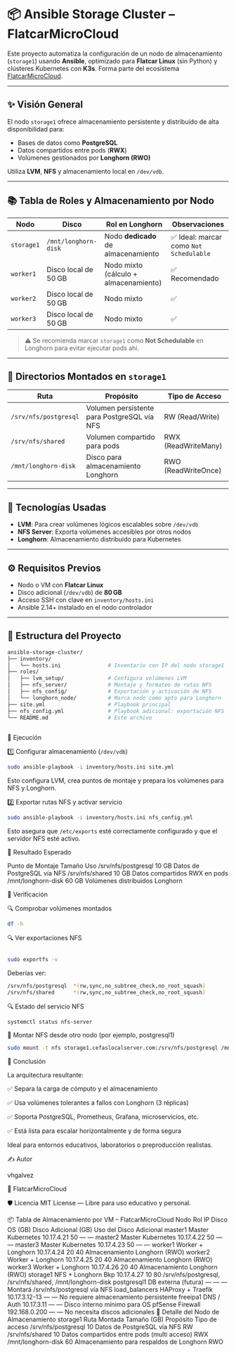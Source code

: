 # 📦 Ansible Storage Cluster – FlatcarMicroCloud

Este proyecto automatiza la configuración de un nodo de almacenamiento (`storage1`) usando **Ansible**, optimizado para **Flatcar Linux** (sin Python) y clústeres Kubernetes con **K3s**. Forma parte del ecosistema [FlatcarMicroCloud](https://github.com/vhgalvez/FlatcarMicroCloud).

---

## ✨ Visión General

El nodo `storage1` ofrece almacenamiento persistente y distribuido de alta disponibilidad para:

- Bases de datos como **PostgreSQL**
- Datos compartidos entre pods (**RWX**)
- Volúmenes gestionados por **Longhorn (RWO)**

Utiliza **LVM**, **NFS** y almacenamiento local en `/dev/vdb`.

---

## 📚 Tabla de Roles y Almacenamiento por Nodo

| Nodo        | Disco                 | Rol en Longhorn                    | Observaciones                            |
|-------------|-----------------------|------------------------------------|------------------------------------------|
| `storage1`  | `/mnt/longhorn-disk`  | Nodo **dedicado** de almacenamiento | ✅ Ideal: marcar como `Not Schedulable` |
| `worker1`   | Disco local de 50 GB   | Nodo mixto (cálculo + almacenamiento) | ✅ Recomendado                         |
| `worker2`   | Disco local de 50 GB   | Nodo mixto                          | ✅                                       |
| `worker3`   | Disco local de 50 GB   | Nodo mixto                          | ✅                                       |

> ⚠️ Se recomienda marcar `storage1` como **Not Schedulable** en Longhorn para evitar ejecutar pods ahí.

---

## 📁 Directorios Montados en `storage1`

| Ruta                    | Propósito                                  | Tipo de Acceso     |
|-------------------------|--------------------------------------------|--------------------|
| `/srv/nfs/postgresql`   | Volumen persistente para PostgreSQL vía NFS | RW (Read/Write)    |
| `/srv/nfs/shared`       | Volumen compartido para pods                | RWX (ReadWriteMany)|
| `/mnt/longhorn-disk`    | Disco para almacenamiento Longhorn          | RWO (ReadWriteOnce)|

---

## 🔧 Tecnologías Usadas

- **LVM**: Para crear volúmenes lógicos escalables sobre `/dev/vdb`
- **NFS Server**: Exporta volúmenes accesibles por otros nodos
- **Longhorn**: Almacenamiento distribuido para Kubernetes

---

## ⚙️ Requisitos Previos

- Nodo o VM con **Flatcar Linux**
- Disco adicional (`/dev/vdb`) de **80 GB**
- Acceso SSH con clave en `inventory/hosts.ini`
- Ansible 2.14+ instalado en el nodo controlador

---

## 📂 Estructura del Proyecto

```bash
ansible-storage-cluster/
├── inventory/
│   └── hosts.ini               # Inventario con IP del nodo storage1
├── roles/
│   ├── lvm_setup/              # Configura volúmenes LVM
│   ├── nfs_server/             # Montaje y formateo de rutas NFS
│   ├── nfs_config/             # Exportación y activación de NFS
│   └── longhorn_node/          # Marca nodo como apto para Longhorn
├── site.yml                    # Playbook principal
├── nfs_config.yml              # Playbook adicional: exportación NFS
└── README.md                   # Este archivo
   
```

🚀 Ejecución

1️⃣ Configurar almacenamiento (`/dev/vdb`)

```bash
sudo ansible-playbook -i inventory/hosts.ini site.yml
```

Esto configura LVM, crea puntos de montaje y prepara los volúmenes para NFS y Longhorn.

2️⃣ Exportar rutas NFS y activar servicio

```bash
sudo ansible-playbook -i inventory/hosts.ini nfs_config.yml
```

Esto asegura que `/etc/exports` esté correctamente configurado y que el servidor NFS esté activo.

📌 Resultado Esperado

Punto de Montaje	Tamaño	Uso
/srv/nfs/postgresql	10 GB	Datos de PostgreSQL vía NFS
/srv/nfs/shared	10 GB	Datos compartidos RWX en pods
/mnt/longhorn-disk	60 GB	Volúmenes distribuidos Longhorn


🧪 Verificación

🔍 Comprobar volúmenes montados
```bash
df -h
```

🔍 Ver exportaciones NFS

```bash

sudo exportfs -v
```

Deberías ver:

```bash
/srv/nfs/postgresql  *(rw,sync,no_subtree_check,no_root_squash)
/srv/nfs/shared      *(rw,sync,no_subtree_check,no_root_squash)
```

🔍 Estado del servicio NFS

```bash
systemctl status nfs-server
```

🧷 Montar NFS desde otro nodo (por ejemplo, postgresql1)

```bash
sudo mount -t nfs storage1.cefaslocalserver.com:/srv/nfs/postgresql /mnt
```

🌟 Conclusión

La arquitectura resultante:

✅ Separa la carga de cómputo y el almacenamiento

✅ Usa volúmenes tolerantes a fallos con Longhorn (3 réplicas)

✅ Soporta PostgreSQL, Prometheus, Grafana, microservicios, etc.

✅ Está lista para escalar horizontalmente y de forma segura

Ideal para entornos educativos, laboratorios o preproducción realistas.

✍️ Autor

vhgalvez

🔗 FlatcarMicroCloud

🛡️ Licencia
MIT License — Libre para uso educativo y personal.



📦 Tabla de Almacenamiento por VM – FlatcarMicroCloud
Nodo	Rol	IP	Disco OS (GB)	Disco Adicional (GB)	Uso del Disco Adicional
master1	Master Kubernetes	10.17.4.21	50	—	—
master2	Master Kubernetes	10.17.4.22	50	—	—
master3	Master Kubernetes	10.17.4.23	50	—	—
worker1	Worker + Longhorn	10.17.4.24	20	40	Almacenamiento Longhorn (RWO)
worker2	Worker + Longhorn	10.17.4.25	20	40	Almacenamiento Longhorn (RWO)
worker3	Worker + Longhorn	10.17.4.26	20	40	Almacenamiento Longhorn (RWO)
storage1	NFS + Longhorn Bkp	10.17.4.27	10	80	/srv/nfs/postgresql, /srv/nfs/shared, /mnt/longhorn-disk
postgresql1	DB externa (futura)	—	—	—	Montará /srv/nfs/postgresql vía NFS
load_balancers	HAProxy + Traefik	10.17.3.12-13	—	—	No requiere almacenamiento persistente
freeipa1	DNS / Auth	10.17.3.11	—	—	Disco interno mínimo para OS
pfSense	Firewall	192.168.0.200	—	—	No necesita discos adicionales
📁 Detalle del Nodo de Almacenamiento storage1
Ruta Montada	Tamaño (GB)	Propósito	Tipo de acceso
/srv/nfs/postgresql	10	Datos de PostgreSQL vía NFS	RW
/srv/nfs/shared	10	Datos compartidos entre pods (multi acceso)	RWX
/mnt/longhorn-disk	60	Almacenamiento para respaldos de Longhorn	RWO
